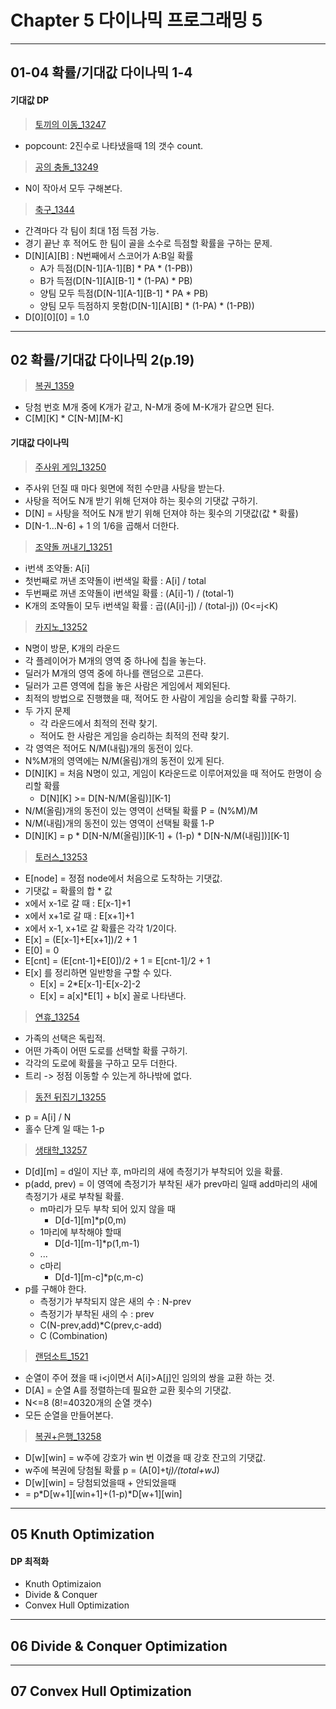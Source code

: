 # Chapter 5 다이나믹 프로그래밍 5

---
## 01-04 확률/기대값 다이나믹 1-4

#### 기대값 DP

>[토끼의 이동_13247](http://icpc.me/13247)
- popcount: 2진수로 나타냈을때 1의 갯수 count.

>[공의 충돌_13249](http://icpc.me/13249)
- N이 작아서 모두 구해본다.

>[축구_1344](http://icpc.me/1344)
- 간격마다 각 팀이 최대 1점 득점 가능.
- 경기 끝난 후 적어도 한 팀이 골을 소수로 득점할 확률을 구하는 문제.
- D[N][A][B] : N번째에서 스코어가 A:B일 확률
	-	A가 득점(D[N-1][A-1][B] * PA * (1-PB))
	- B가 득점(D[N-1][A][B-1] * (1-PA) * PB)
	- 양팀 모두 득점(D[N-1][A-1][B-1] * PA * PB)
	- 양팀 모두 득점하지 못함(D[N-1][A][B] * (1-PA) * (1-PB))
- D[0][0][0] = 1.0

---
## 02 확률/기대값 다이나믹 2(p.19)

>[복권_1359](http://icpc.me/1359)
- 당첨 번호 M개 중에 K개가 같고, N-M개 중에 M-K개가 같으면 된다.
- C[M][K] * C[N-M][M-K]

#### 기대값 다이나믹

>[주사위 게임_13250](http://icpc.me/13250)
- 주사위 던질 때 마다 윗면에 적힌 수만큼 사탕을 받는다.
- 사탕을 적어도 N개 받기 위해 던져야 하는 횟수의 기댓값 구하기.
- D[N] = 사탕을 적어도 N개 받기 위해 던져야 하는 횟수의 기댓값(값 * 확률)
- D[N-1...N-6] + 1 의 1/6을 곱해서 더한다.

>[조약돌 꺼내기_13251](http://icpc.me/13251)
- i번색 조약돌: A[i]
- 첫번째로 꺼낸 조약돌이 i번색일 확률 : A[i] / total
- 두번째로 꺼낸 조약돌이 i번색일 확률 : (A[i]-1) / (total-1)
- K개의 조약돌이 모두 i번색일 확률 : 곱((A[i]-j]) / (total-j)) (0<=j<K)

>[카지노_13252](http://icpc.me/13252)
- N명이 방문, K개의 라운드
- 각 플레이어가 M개의 영역 중 하나에 칩을 놓는다.
- 딜러가 M개의 영역 중에 하나를 랜덤으로 고른다.
- 딜러가 고른 영역에 칩을 놓은 사람은 게임에서 제외된다.
- 최적의 방법으로 진행했을 때, 적어도 한	사람이 게임을 승리할 확률 구하기.
- 두 가지 문제
	- 각 라운드에서 최적의 전략 찾기.
	- 적어도 한 사람은 게임을 승리하는 최적의 전략 찾기.
- 각 영역은 적어도 N/M(내림)개의 동전이 있다.
- N%M개의 영역에는 N/M(올림)개의 동전이 있게 된다.
- D[N][K] = 처음 N명이 있고, 게임이 K라운드로 이루어져있을 때 적어도 한명이 승리할 확률
	- D[N][K] >= D[N-N/M(올림)][K-1]
- N/M(올림)개의 동전이 있는 영역이 선택될 확률 P = (N%M)/M
- N/M(내림)개의 동전이 있는 영역이 선택될 확률 1-P
- D[N][K] = p * D[N-N/M(올림)][K-1] + (1-p) * D[N-N/M(내림])][K-1]

>[토러스_13253](http://icpc.me/13253)
- E[node] = 정점 node에서 처음으로 도착하는 기댓값.
- 기댓값 = 확률의 합 * 값
- x에서 x-1로 갈 때 : E[x-1]+1 
- x에서 x+1로 갈 때 : E[x+1]+1
- x에서 x-1, x+1로 갈 확률은 각각 1/2이다.
- E[x] = (E[x-1]+E[x+1])/2 + 1
- E[0] = 0
- E[cnt] = (E[cnt-1]+E[0])/2 + 1 = E[cnt-1]/2 + 1
- E[x] 를 정리하면 일반항을 구할 수 있다.
    - E[x] = 2*E[x-1]-E[x-2]-2
    - E[x] = a[x]*E[1] + b[x] 꼴로 나타낸다.

>[연휴_13254](http://icpc.me/13254)
- 가족의 선택은 독립적. 
- 어떤 가족이 어떤 도로를 선택할 확률 구하기.
- 각각의 도로에 확률을 구하고 모두 더한다.
- 트리 -> 정점 이동할 수 있는게 하나밖에 없다.

>[동전 뒤집기_13255](http://icpc.me/13255)
- p = A[i] / N
- 홀수 단계 일 때는 1-p



>[생태학_13257](http://icpc.me/13257)
- D[d][m] = d일이 지난 후, m마리의 새에 측정기가 부착되어 있을 확률.
- p(add, prev) = 이 영역에 측정기가 부착된 새가 prev마리 일때 add마리의 새에 측정기가 새로 부착될 확률.
	- m마리가 모두 부착 되어 있지 않을 때
		- D[d-1][m]*p(0,m)
	- 1마리에 부착해야 할때
		- D[d-1][m-1]*p(1,m-1)
	- ...
	- c마리
		- D[d-1][m-c]*p(c,m-c)
- p를 구해야 한다.
	- 측정기가 부착되지 않은 새의 수 : N-prev
	- 측정기가 부착된 새의 수 : prev
	- C(N-prev,add)*C(prev,c-add)
	- C (Combination)

>[랜덤소트_1521](http://icpc.me/1521)
- 순열이 주어 졌을 때 i<j이면서 A[i]>A[j]인 임의의 쌍을 교환 하는 것.
- D[A] = 순열 A를 정렬하는데 필요한 교환 횟수의 기댓값.
- N<=8 (8!=40320개의 순열 갯수)
- 모든 순열을 만들어본다.

>[복권+은행_13258](http://icpc.me/13258)
- D[w][win] = w주에 강호가 win 번 이겼을 때 강호 잔고의 기댓값.
- w주에 복권에 당첨될 확률 p = (A[0]+t*j)/(total+w*J)
- D[w][win] = 당첨되었을때 + 안되었을때
- = p*D[w+1][win+1]+(1-p)*D[w+1][win]

---
## 05 Knuth Optimization

#### DP 최적화
- Knuth Optimizaion
- Divide & Conquer
- Convex Hull Optimization
>[](http://icpc.me/)

>[](http://icpc.me/)


---
## 06 Divide & Conquer Optimization

>[](http://icpc.me/)

>[](http://icpc.me/)

---
## 07 Convex Hull Optimization


>[](http://icpc.me/)

>[](http://icpc.me/)

